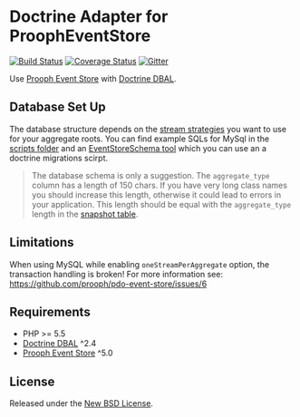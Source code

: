 Doctrine Adapter for ProophEventStore
=====================================

[![Build Status](https://travis-ci.org/prooph/event-store-doctrine-adapter.svg?branch=master)](https://travis-ci.org/prooph/event-store-doctrine-adapter)
[![Coverage Status](https://coveralls.io/repos/prooph/event-store-doctrine-adapter/badge.png)](https://coveralls.io/r/prooph/event-store-doctrine-adapter)
[![Gitter](https://badges.gitter.im/Join%20Chat.svg)](https://gitter.im/prooph/improoph)

Use [Prooph Event Store](https://github.com/prooph/event-store) with [Doctrine DBAL](https://github.com/doctrine/dbal).

Database Set Up
---------------

The database structure depends on the [stream strategies](https://github.com/prooph/event-store/blob/master/docs/repositories.md#stream-strategies) you want to use for your aggregate roots.
You can find example SQLs for MySql in the [scripts folder](scripts)
and an [EventStoreSchema tool](src/Schema/EventStoreSchema.php) which you can use an a doctrine migrations scirpt.

> The database schema is only a suggestion. The `aggregate_type` column has a length of 150 chars. If you have very 
long class names you should increase this length, otherwise it could lead to errors in your application. This length
should be equal with the `aggregate_type` length in the 
[snapshot table](https://github.com/prooph/snapshot-doctrine-adapter "Doctrine Adapter for the Snapshot Store").

Limitations
-----------

When using MySQL while enabling `oneStreamPerAggregate` option, the transaction handling is broken!
For more information see: https://github.com/prooph/pdo-event-store/issues/6

Requirements
------------
- PHP >= 5.5
- [Doctrine DBAL](https://github.com/doctrine/dbal) ^2.4
- [Prooph Event Store](https://github.com/prooph/event-store) ^5.0

License
-------

Released under the [New BSD License](https://github.com/prooph/event-store-doctrine-adapter/blob/master/LICENSE).
